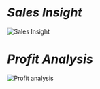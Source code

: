 # *Sales Insight*
![Sales Insight](https://user-images.githubusercontent.com/68710115/176489282-3a7ca4e2-b42e-4183-a794-b8bf8132b4c4.png)

# *Profit Analysis*
![Profit analysis](https://user-images.githubusercontent.com/68710115/176489588-14eb44e5-325c-4641-907b-fd59dfb2b3f9.png)
